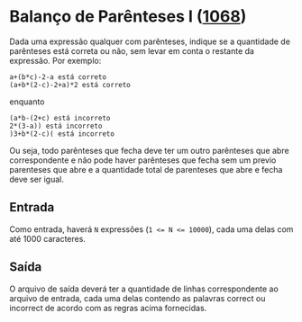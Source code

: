 # Balanço de Parênteses I ([1068](https://www.urionlinejudge.com.br/judge/pt/problems/view/1068))

Dada uma expressão qualquer com parênteses, indique se a quantidade de parênteses está correta ou não, sem levar em conta o restante da expressão. Por exemplo:

    a+(b*c)-2-a está correto
    (a+b*(2-c)-2+a)*2 está correto

enquanto

    (a*b-(2+c) está incorreto
    2*(3-a)) está incorreto
    )3+b*(2-c)( está incorreto

Ou seja, todo parênteses que fecha deve ter um outro parênteses que abre correspondente e não pode haver parênteses que fecha sem um previo parenteses que abre e a quantidade total de parenteses que abre e fecha deve ser igual.

## Entrada

Como entrada, haverá `N` expressões (`1 <= N <= 10000`), cada uma delas com até 1000 caracteres.

## Saída

O arquivo de saída deverá ter a quantidade de linhas correspondente ao arquivo de entrada, cada uma delas contendo as palavras correct ou incorrect de acordo com as regras acima fornecidas.
